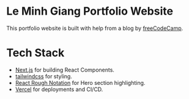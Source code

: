 # Le Minh Giang Portfolio Website

This portfolio website is built with help from a blog by [freeCodeCamp](https://www.freecodecamp.org/news/how-to-build-a-portfolio-site-with-nextjs-tailwindcss/).

# Tech Stack

- [Next.js](https://nextjs.org) for building React Components.
- [tailwindcss](https://tailwindcss.com) for styling.
- [React Rough Notation](https://roughnotation.com) for Hero section highlighting.
- [Vercel](https://vercel.com) for deployments and CI/CD.